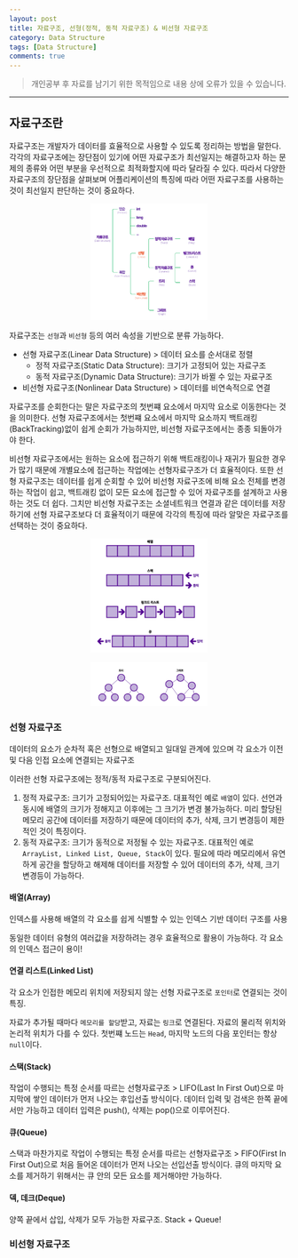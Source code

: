 ```yaml
---
layout: post
title: 자료구조, 선형(정적, 동적 자료구조) & 비선형 자료구조
category: Data Structure
tags: [Data Structure]
comments: true
---
```


> 개인공부 후 자료를 남기기 위한 목적임으로 내용 상에 오류가 있을 수 있습니다.    

<hr>

## 자료구조란

자료구조는 개발자가 데이터를 효율적으로 사용할 수 있도록 정리하는 방법을 말한다. 각각의 자료구조에는 장단점이 있기에 어떤 자료구조가 최선일지는 해결하고자 하는 문제의 종류와 어떤 부분을 우선적으로 최적화할지에 따라 달라질 수 있다. 따라서 다양한 자료구조의 장단점을 살펴보며 어플리케이션의 특징에 따라 어떤 자료구조를 사용하는 것이 최선일지 판단하는 것이 중요하다. 

<center>
<figure>
<img src="/assets/post-img/DS/1.png" alt="" width="50%">
</figure>
</center>



자료구조는 `선형`과 `비선형` 등의 여러 속성을 기반으로 분류 가능하다.

- 선형 자료구조(Linear Data Structure) > 데이터 요소를 순서대로 정렬
    - 정적 자료구조(Static Data Structure): 크기가 고정되어 있는 자료구조
    - 동적 자료구조(Dynamic Data Structure): 크기가 바뀔 수 있는 자료구조
- 비선형 자료구조(Nonlinear Data Structure) > 데이터를 비연속적으로 연결

자료구조를 순회한다는 말은 자료구조의 첫번쨰 요소에서 마지막 요소로 이동한다는 것을 의미한다. 선형 자료구조에서는 첫번쨰 요소에서 마지막 요소까지 백트래킹(BackTracking)없이 쉽게 순회가 가능하지만, 비선형 자료구조에서는 종종 되돌아가야 한다. 

비선형 자료구조에서는 원하는 요소에 접근하기 위해 백트래킹이나 재귀가 필요한 경우가 많기 때문에 개별요소에 접근하는 작업에는 선형자료구조가 더 효율적이다. 또한 선형 자료구조는 데이터를 쉽게 순회할 수 있어 비선형 자료구조에 비해 요소 전체를 변경하는 작업이 쉽고, 백트래킹 없이 모든 요소에 접근할 수 있어 자료구조를 설계하고 사용하는 것도 더 쉽다. 그치만 비선형 자료구조는 소셜네트워크 연결과 같은 데이터를 저장하기에 선형 자료구조보다 더 효율적이기 때문에 각각의 특징에 따라 알맞은 자료구조를 선택하는 것이 중요하다. 


<center>
<figure>
<img src="/assets/post-img/DS/2.png" alt="" width="50%">
</figure>
</center>

<center>
<figure>
<img src="/assets/post-img/DS/3.png" alt="" width="50%">
</figure>
</center>


### 선형 자료구조

데이터의 요소가 순차적 혹은 선형으로 배열되고 일대일 관계에 있으며 각 요소가 이전 및 다음 인접 요소에 연결되는 자료구조

이러한 선형 자료구조에는 정적/동적 자료구조로 구분되어진다. 

1. 정적 자료구조: 크기가 고정되어있는 자료구조. 대표적인 예로 `배열`이 있다. 선언과 동시에 배열의 크기가 정해지고 이후에는 그 크기가 변경 불가능하다. 미리 할당된 메모리 공간에 데이터를 저장하기 때문에 데이터의 추가, 삭제, 크기 변경등이 제한적인 것이 특징이다.
2. 동적 자료구조: 크기가 동적으로 저정될 수 있는 자료구조. 대표적인 예로 `ArrayList, Linked List, Queue, Stack`이 있다. 필요에 따라 메모리에서 유연하게 공간을 할당하고 해제해 데이터를 저장할 수 있어 데이터의 추가, 삭제, 크기 변경등이 가능하다.



#### 배열(Array)

인덱스를 사용해 배열의 각 요소를 쉽게 식별할 수 있는 인덱스 기반 데이터 구조를 사용

동일한 데이터 유형의 여러값을 저장하려는 경우 효율적으로 활용이 가능하다. 각 요소의 인덱스 접근이 용이!


#### 연결 리스트(Linked List)

각 요소가 인접한 메모리 위치에 저장되지 않는 선형 자료구조로 `포인터`로 연결되는 것이 특징. 

자료가 추가될 때마다 `메모리를 할당`받고, 자료는 `링크`로 연결된다. 자료의 물리적 위치와 논리적 위치가 다를 수 있다. 첫번쨰 노드는 `Head`, 마지막 노드의 다음 포인터는 항상 `null`이다. 


#### 스택(Stack)

작업이 수행되는 특정 순서를 따르는 선형자료구조 > LIFO(Last In First Out)으로 마지막에 쌓인 데이터가 먼저 나오는 후입선출 방식이다. 데이터 입력 및 검색은 한쪽 끝에서만 가능하고 데이터 입력은 push(), 삭제는 pop()으로 이루어진다.


#### 큐(Queue)

스택과 마찬가지로 작업이 수행되는 특정 순서를 따르는 선형자료구조 > FIFO(First In First Out)으로 처음 들어온 데이터가 먼저 나오는 선입선출 방식이다. 큐의 마지막 요소를 제거하기 위해서는 큐 안의 모든 요소를 제거해야만 가능하다.


#### 덱, 데크(Deque)

양쪽 끝에서 삽입, 삭제가 모두 가능한 자료구조. Stack + Queue!



### 비선형 자료구조